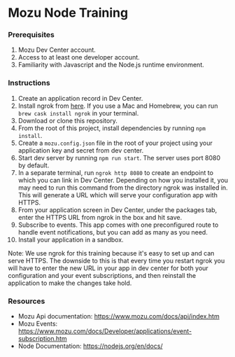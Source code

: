 # Mozu Node Training

### Prerequisites
1. Mozu Dev Center account.
2. Access to at least one developer account.
3. Familiarity with Javascript and the Node.js runtime environment.

### Instructions

1. Create an application record in Dev Center.
2. Install ngrok from [here](https://ngrok.com/download).  If you use a Mac and Homebrew, you can run `brew cask install ngrok` in your terminal.
3. Download or clone this repository.
4. From the root of this project, install dependencies by running `npm install`.
5. Create a `mozu.config.json` file in the root of your project using your application key and secret from dev center.
6. Start dev server by running `npm run start`.  The server uses port 8080 by default.
7. In a separate terminal, run `ngrok http 8080` to create an endpoint to which you can link in Dev Center.  Depending on how you installed it, you may need to run this command from the directory ngrok was installed in.  This will generate a URL which will serve your configuration app with HTTPS.
8. From your application screen in Dev Center, under the packages tab, enter the HTTPS URL from ngrok in the box and hit save.
9. Subscribe to events.  This app comes with one preconfigured route to handle event notifications, but you can add as many as you need.
10. Install your application in a sandbox.



Note: We use ngrok for this training because it's easy to set up and can serve HTTPS.  The downside to this is that every time you restart ngrok you will have to enter the new URL in your app in dev center for both your configuration and your event subscriptions, and then reinstall the application to make the changes take hold.

### Resources
* Mozu Api documentation: https://www.mozu.com/docs/api/index.htm
* Mozu Events: https://www.mozu.com/docs/Developer/applications/event-subscription.htm
* Node Documentation: https://nodejs.org/en/docs/